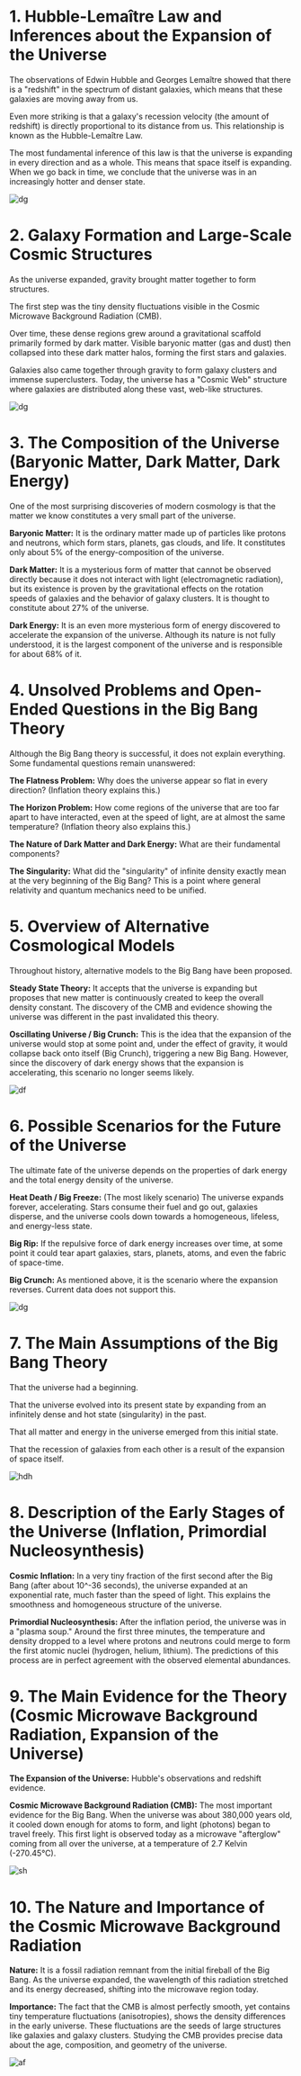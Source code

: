 # 1. Hubble-Lemaître Law and Inferences about the Expansion of the Universe

The observations of Edwin Hubble and Georges Lemaître showed that there is a "redshift" in the spectrum of distant galaxies, which means that these galaxies are moving away from us.

Even more striking is that a galaxy's recession velocity (the amount of redshift) is directly proportional to its distance from us. This relationship is known as the Hubble-Lemaître Law.

The most fundamental inference of this law is that the universe is expanding in every direction and as a whole. This means that space itself is expanding. When we go back in time, we conclude that the universe was in an increasingly hotter and denser state.

![dg](1.jpg)


# 2. Galaxy Formation and Large-Scale Cosmic Structures

As the universe expanded, gravity brought matter together to form structures.

The first step was the tiny density fluctuations visible in the Cosmic Microwave Background Radiation (CMB).

Over time, these dense regions grew around a gravitational scaffold primarily formed by dark matter. Visible baryonic matter (gas and dust) then collapsed into these dark matter halos, forming the first stars and galaxies.

Galaxies also came together through gravity to form galaxy clusters and immense superclusters. Today, the universe has a "Cosmic Web" structure where galaxies are distributed along these vast, web-like structures.

![dg](2.jpg)

# 3. The Composition of the Universe (Baryonic Matter, Dark Matter, Dark Energy)

One of the most surprising discoveries of modern cosmology is that the matter we know constitutes a very small part of the universe.

**Baryonic Matter:** It is the ordinary matter made up of particles like protons and neutrons, which form stars, planets, gas clouds, and life. It constitutes only about 5% of the energy-composition of the universe.

**Dark Matter:** It is a mysterious form of matter that cannot be observed directly because it does not interact with light (electromagnetic radiation), but its existence is proven by the gravitational effects on the rotation speeds of galaxies and the behavior of galaxy clusters. It is thought to constitute about 27% of the universe.

**Dark Energy:** It is an even more mysterious form of energy discovered to accelerate the expansion of the universe. Although its nature is not fully understood, it is the largest component of the universe and is responsible for about 68% of it.

# 4. Unsolved Problems and Open-Ended Questions in the Big Bang Theory

Although the Big Bang theory is successful, it does not explain everything. Some fundamental questions remain unanswered:

**The Flatness Problem:** Why does the universe appear so flat in every direction? (Inflation theory explains this.)

**The Horizon Problem:** How come regions of the universe that are too far apart to have interacted, even at the speed of light, are at almost the same temperature? (Inflation theory also explains this.)

**The Nature of Dark Matter and Dark Energy:** What are their fundamental components?

**The Singularity:** What did the "singularity" of infinite density exactly mean at the very beginning of the Big Bang? This is a point where general relativity and quantum mechanics need to be unified.

# 5. Overview of Alternative Cosmological Models

Throughout history, alternative models to the Big Bang have been proposed.

**Steady State Theory:** It accepts that the universe is expanding but proposes that new matter is continuously created to keep the overall density constant. The discovery of the CMB and evidence showing the universe was different in the past invalidated this theory.

**Oscillating Universe / Big Crunch:** This is the idea that the expansion of the universe would stop at some point and, under the effect of gravity, it would collapse back onto itself (Big Crunch), triggering a new Big Bang. However, since the discovery of dark energy shows that the expansion is accelerating, this scenario no longer seems likely.

![df](5.jpg)

# 6. Possible Scenarios for the Future of the Universe

The ultimate fate of the universe depends on the properties of dark energy and the total energy density of the universe.

**Heat Death / Big Freeze:** (The most likely scenario) The universe expands forever, accelerating. Stars consume their fuel and go out, galaxies disperse, and the universe cools down towards a homogeneous, lifeless, and energy-less state.

**Big Rip:** If the repulsive force of dark energy increases over time, at some point it could tear apart galaxies, stars, planets, atoms, and even the fabric of space-time.

**Big Crunch:** As mentioned above, it is the scenario where the expansion reverses. Current data does not support this.

![dg](6.jpg)

# 7. The Main Assumptions of the Big Bang Theory

That the universe had a beginning.

That the universe evolved into its present state by expanding from an infinitely dense and hot state (singularity) in the past.

That all matter and energy in the universe emerged from this initial state.

That the recession of galaxies from each other is a result of the expansion of space itself.

![hdh](7.jpg)

# 8. Description of the Early Stages of the Universe (Inflation, Primordial Nucleosynthesis)

**Cosmic Inflation:** In a very tiny fraction of the first second after the Big Bang (after about 10^-36 seconds), the universe expanded at an exponential rate, much faster than the speed of light. This explains the smoothness and homogeneous structure of the universe.

**Primordial Nucleosynthesis:** After the inflation period, the universe was in a "plasma soup." Around the first three minutes, the temperature and density dropped to a level where protons and neutrons could merge to form the first atomic nuclei (hydrogen, helium, lithium). The predictions of this process are in perfect agreement with the observed elemental abundances.

# 9. The Main Evidence for the Theory (Cosmic Microwave Background Radiation, Expansion of the Universe)

**The Expansion of the Universe:** Hubble's observations and redshift evidence.

**Cosmic Microwave Background Radiation (CMB):** The most important evidence for the Big Bang. When the universe was about 380,000 years old, it cooled down enough for atoms to form, and light (photons) began to travel freely. This first light is observed today as a microwave "afterglow" coming from all over the universe, at a temperature of 2.7 Kelvin (-270.45°C).

![sh](9.jpg)

# 10. The Nature and Importance of the Cosmic Microwave Background Radiation

**Nature:** It is a fossil radiation remnant from the initial fireball of the Big Bang. As the universe expanded, the wavelength of this radiation stretched and its energy decreased, shifting into the microwave region today.

**Importance:** The fact that the CMB is almost perfectly smooth, yet contains tiny temperature fluctuations (anisotropies), shows the density differences in the early universe. These fluctuations are the seeds of large structures like galaxies and galaxy clusters. Studying the CMB provides precise data about the age, composition, and geometry of the universe.

![af](10.jpg)